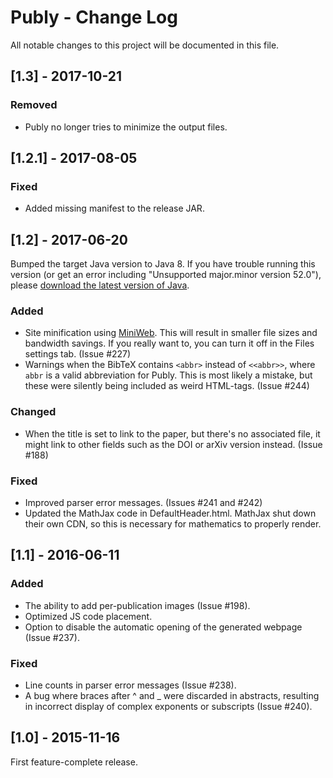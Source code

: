 # Publy - Change Log
All notable changes to this project will be documented in this file.


## [1.3] - 2017-10-21

### Removed
- Publy no longer tries to minimize the output files.


## [1.2.1] - 2017-08-05

### Fixed
- Added missing manifest to the release JAR.


## [1.2] - 2017-06-20
Bumped the target Java version to Java 8. If you have trouble running this version (or get an error including "Unsupported major.minor version 52.0"), please [download the latest version of Java](https://www.java.com/).

### Added
- Site minification using [MiniWeb](https://bitbucket.org/Mangara/miniweb). This will result in smaller file sizes and bandwidth savings. If you really want to, you can turn it off in the Files settings tab. (Issue #227)
- Warnings when the BibTeX contains `<abbr>` instead of `<<abbr>>`, where `abbr` is a valid abbreviation for Publy. This is most likely a mistake, but these were silently being included as weird HTML-tags. (Issue #244)

### Changed
- When the title is set to link to the paper, but there's no associated file, it might link to other fields such as the DOI or arXiv version instead. (Issue #188)

### Fixed
- Improved parser error messages. (Issues #241 and #242)
- Updated the MathJax code in DefaultHeader.html. MathJax shut down their own CDN, so this is necessary for mathematics to properly render.


## [1.1] - 2016-06-11
### Added
- The ability to add per-publication images (Issue #198).
- Optimized JS code placement.
- Option to disable the automatic opening of the generated webpage (Issue #237).

### Fixed
- Line counts in parser error messages (Issue #238).
- A bug where braces after ^ and _ were discarded in abstracts, resulting in incorrect display of complex exponents or subscripts (Issue #240).


## [1.0] - 2015-11-16
First feature-complete release.

<!---
Example of a more complicated release:

## [0.0.7] - 2015-02-16
### Added
- Link, and make it obvious that date format is ISO 8601.

### Changed
- Clarified the section on "Is there a standard change log format?".

### Fixed
- Fix Markdown links to tag comparison URL with footnote-style links.

### Removed
- Remove empty sections from CHANGELOG, they occupy too much space and
create too much noise in the file. People will have to assume that the
missing sections were intentionally left out because they contained no
notable changes.

--->
